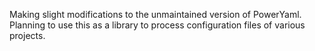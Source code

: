 Making slight modifications to the unmaintained version of PowerYaml.
Planning to use this as a library to process configuration files of various projects.
